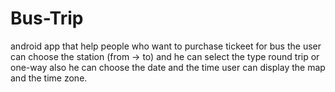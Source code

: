 # Bus-Trip
android app that help people who want to purchase tickeet for bus
the user can choose the station (from -> to) and he can select the type round trip or one-way also he can choose the date and  the time 
user can display the map and the time zone.
